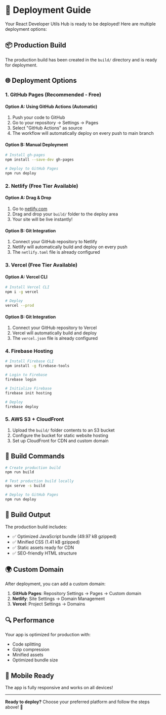 # 🚀 Deployment Guide

Your React Developer Utils Hub is ready to be deployed! Here are multiple deployment options:

## 📦 Production Build

The production build has been created in the `build/` directory and is ready for deployment.

## 🌐 Deployment Options

### 1. **GitHub Pages** (Recommended - Free)

#### Option A: Using GitHub Actions (Automatic)
1. Push your code to GitHub
2. Go to your repository → Settings → Pages
3. Select "GitHub Actions" as source
4. The workflow will automatically deploy on every push to main branch

#### Option B: Manual Deployment
```bash
# Install gh-pages
npm install --save-dev gh-pages

# Deploy to GitHub Pages
npm run deploy
```

### 2. **Netlify** (Free Tier Available)

#### Option A: Drag & Drop
1. Go to [netlify.com](https://netlify.com)
2. Drag and drop your `build/` folder to the deploy area
3. Your site will be live instantly!

#### Option B: Git Integration
1. Connect your GitHub repository to Netlify
2. Netlify will automatically build and deploy on every push
3. The `netlify.toml` file is already configured

### 3. **Vercel** (Free Tier Available)

#### Option A: Vercel CLI
```bash
# Install Vercel CLI
npm i -g vercel

# Deploy
vercel --prod
```

#### Option B: Git Integration
1. Connect your GitHub repository to Vercel
2. Vercel will automatically build and deploy
3. The `vercel.json` file is already configured

### 4. **Firebase Hosting**

```bash
# Install Firebase CLI
npm install -g firebase-tools

# Login to Firebase
firebase login

# Initialize Firebase
firebase init hosting

# Deploy
firebase deploy
```

### 5. **AWS S3 + CloudFront**

1. Upload the `build/` folder contents to an S3 bucket
2. Configure the bucket for static website hosting
3. Set up CloudFront for CDN and custom domain

## 🔧 Build Commands

```bash
# Create production build
npm run build

# Test production build locally
npx serve -s build

# Deploy to GitHub Pages
npm run deploy
```

## 📁 Build Output

The production build includes:
- ✅ Optimized JavaScript bundle (49.97 kB gzipped)
- ✅ Minified CSS (1.41 kB gzipped)
- ✅ Static assets ready for CDN
- ✅ SEO-friendly HTML structure

## 🌍 Custom Domain

After deployment, you can add a custom domain:
1. **GitHub Pages**: Repository Settings → Pages → Custom domain
2. **Netlify**: Site Settings → Domain Management
3. **Vercel**: Project Settings → Domains

## 🔍 Performance

Your app is optimized for production with:
- Code splitting
- Gzip compression
- Minified assets
- Optimized bundle size

## 📱 Mobile Ready

The app is fully responsive and works on all devices!

---

**Ready to deploy?** Choose your preferred platform and follow the steps above! 🚀
